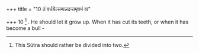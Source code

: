 +++
title = "10 तं वर्धयेत्सम्पन्नदन्तमृषभं वा"

+++
10 [^3] . He should let it grow up. When it has cut its teeth, or when it has become a bull - 


[^3]:  This Sūtra should rather be divided into two.
